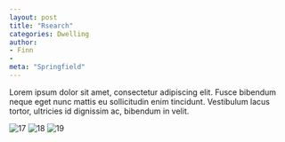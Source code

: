 ```yaml
---
layout: post
title: "Rsearch"
categories: Dwelling
author:
- Finn
- 
meta: "Springfield"
---
```


Lorem ipsum dolor sit amet, consectetur adipiscing elit. Fusce bibendum neque eget nunc mattis eu sollicitudin enim tincidunt. Vestibulum lacus tortor, ultricies id dignissim ac, bibendum in velit.



![17](https://user-images.githubusercontent.com/90552927/133401856-dfc36eb1-b174-4277-914e-672d5c6826e0.jpg)
![18](https://user-images.githubusercontent.com/90552927/133401870-e4a78c91-e901-4e9b-a823-97715d55afa4.jpg)
![19](https://user-images.githubusercontent.com/90552927/133401871-5e2e8a36-4e59-44e0-808a-e3fc76698916.jpg)
